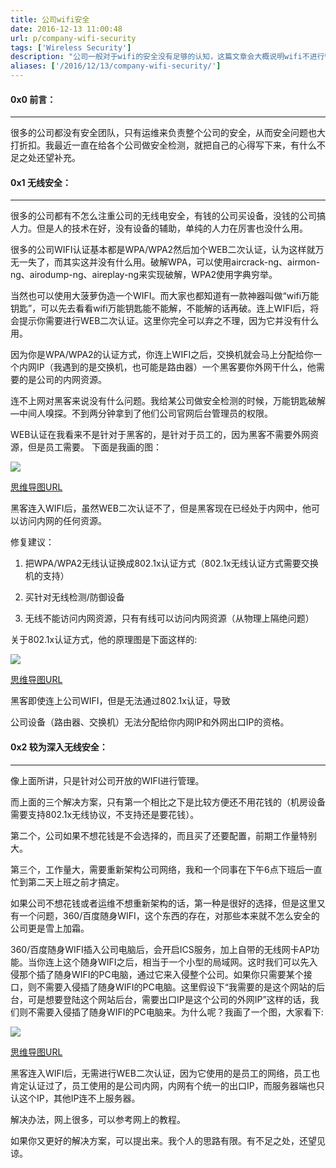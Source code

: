 ```yaml
---
title: 公司wifi安全
date: 2016-12-13 11:00:48
url: p/company-wifi-security
tags: ['Wireless Security']
description: "公司一般对于wifi的安全没有足够的认知，这篇文章会大概说明wifi不进行管理会出现的一些问题"
aliases: ['/2016/12/13/company-wifi-security/']
---
```


#### 0x0 前言：
***
很多的公司都没有安全团队，只有运维来负责整个公司的安全，从而安全问题也大打折扣。我最近一直在给各个公司做安全检测，就把自己的心得写下来，有什么不足之处还望补充。

#### 0x1 无线安全：
***
很多的公司都有不怎么注重公司的无线电安全，有钱的公司买设备，没钱的公司搞人力。但是人的技术在好，没有设备的辅助，单纯的人力在厉害也没什么用。

很多的公司WIFI认证基本都是WPA/WPA2然后加个WEB二次认证，认为这样就万无一失了，而其实这并没有什么用。破解WPA，可以使用aircrack-ng、airmon-ng、airodump-ng、aireplay-ng来实现破解，WPA2使用字典穷举。

当然也可以使用大菠萝伪造一个WIFI。而大家也都知道有一款神器叫做“wifi万能钥匙”，可以先去看看wifi万能钥匙能不能解，不能解的话再破。连上WIFI后，将会提示你需要进行WEB二次认证。这里你完全可以弃之不理，因为它并没有什么用。

因为你是WPA/WPA2的认证方式，你连上WIFI之后，交换机就会马上分配给你一个内网IP（我遇到的是交换机，也可能是路由器）一个黑客要你外网干什么，他需要的是公司的内网资源。

连不上网对黑客来说没有什么问题。我给某公司做安全检测的时候，万能钥匙破解—中间人嗅探。不到两分钟拿到了他们公司官网后台管理员的权限。

WEB认证在我看来不是针对于黑客的，是针对于员工的，因为黑客不需要外网资源，但是员工需要。
下面是我画的图：

![](/images/company-wifi-security/1.png)

[思维导图URL](https://www.processon.com/view/556d3cd0e4b09c41cc41b26e)

黑客连入WIFI后，虽然WEB二次认证不了，但是黑客现在已经处于内网中，他可以访问内网的任何资源。

修复建议：

1. 把WPA/WPA2无线认证换成802.1x认证方式（802.1x无线认证方式需要交换机的支持）

2. 买针对无线检测/防御设备

3. 无线不能访问内网资源，只有有线可以访问内网资源（从物理上隔绝问题）

关于802.1x认证方式，他的原理图是下面这样的:

![](/images/company-wifi-security/2.png)

[思维导图URL](http://www.processon.com/view/link/556d5c6be4b09c41cc43c0e3)

黑客即使连上公司WIFI，但是无法通过802.1x认证，导致

公司设备（路由器、交换机）无法分配给你内网IP和外网出口IP的资格。

#### 0x2 较为深入无线安全：
***
像上面所讲，只是针对公司开放的WIFI进行管理。

而上面的三个解决方案，只有第一个相比之下是比较方便还不用花钱的（机房设备需要支持802.1x无线协议，不支持还是要花钱）。

第二个，公司如果不想花钱是不会选择的，而且买了还要配置，前期工作量特别大。

第三个，工作量大，需要重新架构公司网络，我和一个同事在下午6点下班后一直忙到第二天上班之前才搞定。

如果公司不想花钱或者运维不想重新架构的话，第一种是很好的选择，但是这里又有一个问题，360/百度随身WIFI，这个东西的存在，对那些本来就不怎么安全的公司更是雪上加霜。

360/百度随身WIFI插入公司电脑后，会开启ICS服务，加上自带的无线网卡AP功能。当你连上这个随身WIFI之后，相当于一个小型的局域网。这时我们可以先入侵那个插了随身WIFI的PC电脑，通过它来入侵整个公司。如果你只需要某个接口，则不需要入侵插了随身WIFI的PC电脑。这里假设下“我需要的是这个网站的后台，可是想要登陆这个网站后台，需要出口IP是这个公司的外网IP”这样的话，我们则不需要入侵插了随身WIFI的PC电脑来。为什么呢？我画了一个图，大家看下:

![](/images/company-wifi-security/3.png)

[思维导图URL](https://www.processon.com/view/556d175ee4b0546a904aa2bb)

黑客连入WIFI后，无需进行WEB二次认证，因为它使用的是员工的网络，员工也肯定认证过了，员工使用的是公司内网，内网有个统一的出口IP，而服务器端也只认这个IP，其他IP连不上服务器。

解决办法，网上很多，可以参考网上的教程。

如果你又更好的解决方案，可以提出来。我个人的思路有限。有不足之处，还望见谅。
